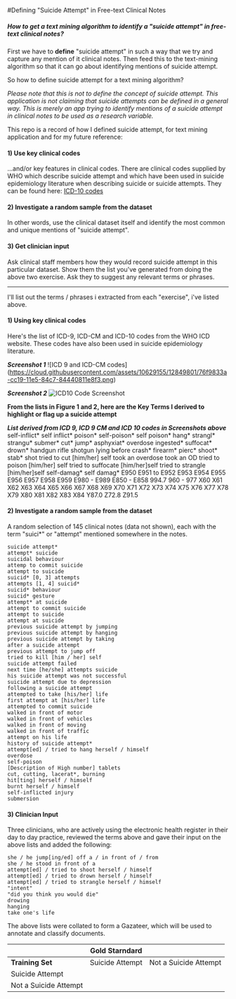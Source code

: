 #Defining "Suicide Attempt" in Free-text Clinical Notes##### How to get a text mining algorithm to identify a "suicide attempt" in free-text clinical notes?First we have to **define** "suicide attempt" in such a way that we try and capture any mention of it clinical notes. Then feed this to the text-mining algorithm so that it can go about identifying mentions of suicide attempt.So how to define suicide attempt for a text mining algorithm?_Please note that this is not to define the concept of suicide attempt. This application is not claiming that suicide attempts can be defined in a general way. This is merely an app trying to identify mentions of a suicide attempt in clinical notes to be used as a research variable._This repo is a record of how I defined suicide attempt, for text mining application and for my future reference:#### 1) Use key clinical codes...and/or key features in clinical codes. There are clinical codes supplied by WHO which describe suicide attempt and which have been used in suicide epidemiology literature when describing suicide or suicide attempts. They can be found here: [ICD-10 codes](http://apps.who.int/classifications/icd10/browse/2015/en#/X60-X84)#### 2) Investigate a random sample from the dataset In other words, use the clinical dataset itself and identify the most common and unique mentions of "suicide attempt". #### 3) Get clinician inputAsk clinical staff members how they would record suicide attempt in this particular dataset. Show them the list you've generated from doing the above two exercise. Ask they to suggest any relevant terms or phrases. ***************I'll list out the terms / phrases i extracted from each "exercise", i've listed above. #### 1) Using key clinical codesHere's the list of ICD-9, ICD-CM and ICD-10 codes from the WHO ICD website. These codes have also been used in suicide epidemiology literature. **_Screenshot 1_**![ICD 9 and ICD-CM codes] (https://cloud.githubusercontent.com/assets/10629155/12849801/76f9833a-cc19-11e5-84c7-84440811e8f3.png) **_Screenshot 2_**![ICD10 Code Screenshot](https://cloud.githubusercontent.com/assets/10629155/12849775/4f10d594-cc19-11e5-90df-b5048e0b2a89.png) **From the lists in Figure 1 and 2, here are the Key Terms I derived to highlight or flag up a suicide attempt****_List derived from ICD 9, ICD 9 CM and ICD 10 codes in Screenshots above_**		self-inflict*		self inflict*		poison*		self-poison*		self poison*		hang*		strangl*		strangu*		submer*		cut*		jump*		asphyxiat*		overdose		ingested*		suffocat*		drown*		handgun		rifle		shotgun		lying before		crash*		firearm*		pierc* 		shoot*		stab*		shot		tried to cut [him/her] self		took an overdose		took an OD		tried to poison [him/her] self		tried to suffocate [him/her]self		tried to strangle [him/her]self		self-damag*		self damag*		E950		E951 to E952		E953		E954		E955		E956		E957		E958		E959		E980 - E989		E850 - E858		994.7		960 - 977		X60		X61		X62		X63		X64		X65		X66		X67		X68		X69		X70		X71		X72		X73		X74		X75		X76		X77		X78		X79		X80		X81		X82		X83		X84		Y87.0		Z72.8		Z91.5#### 2) Investigate a random sample from the datasetA random selection of 145 clinical notes (data not shown), each with the term "suici*" or "attempt" mentioned somewhere in the notes. 	suicide attempt*	attempt* suicide	suicidal behaviour	attemp to commit suicide	attempt to suicide	suicid* [0, 3] attempts	attempts [1, 4] suicid*	suicid* behaviour	suicid* gesture	attempt* at suicide	attempt to commit suicide	attempt to suicide	attempt at suicide	previous suicide attempt by jumping	previous suicide attempt by hanging	previous suicide attempt by taking	after a suicide attempt	previous attempt to jump off	tried to kill [him / her] self	suicide attempt failed	next time [he/she] attempts suicide	his suicide attempt was not successful	suicide attempt due to depression	following a suicide attempt	attempted to take [his/her] life	first attempt at [his/her] life	attempted to commit suicide	walked in front of motor	walked in front of vehicles	walked in front of moving	walked in front of traffic	attempt on his life	history of suicide attempt*	attempt[ed] / tried to hang herself / himself	overdose	self-poison	[Description of High number] tablets	cut, cutting, lacerat*, burning	hit[ting] herself / himself	burnt herself / himself	self-inflicted injury	submersion	#### 3) Clinician InputThree clinicians, who are actively using the electronic health register in their day to day practice, reviewed the terms above and  gave their input on the above lists and added the following:	she / he jump[ing/ed] off a / in front of / from	she / he stood in front of a	attempt[ed] / tried to shoot herself / himself	attempt[ed] / tried to drown herself / himself	attempt[ed] / tried to strangle herself / himself	"intent"	"did you think you would die"	drowing	hanging	take one's lifeThe above lists were collated to form a Gazateer, which will be used to annotate and classify documents. |                       | **Gold Starndard** |             |         | -------------         | -------------      | ------------|| **Training Set**      |  Suicide Attempt   | Not a Suicide Attempt|| Suicide Attempt       |                    |             |        | Not a Suicide Attempt |                    |             |        